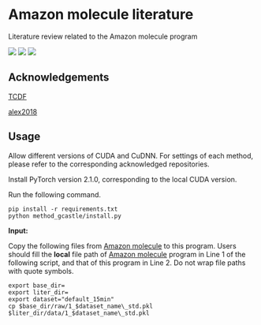 # Amazon molecule literature
 Literature review related to the Amazon molecule program

![](https://shields.io/badge/dependencies-Python_3.11-blue?style=flat-square)
![](https://shields.io/badge/dependencies-CUDA_11.8-green?style=flat-square)
![](https://shields.io/badge/dependencies-CuDNN_8.7.0-green?style=flat-square)

## Acknowledgements

[TCDF](https://github.com/M-Nauta/TCDF)

[alex2018](https://github.com/iancovert/Neural-GC)

## Usage

Allow different versions of CUDA and CuDNN. For settings of each method, please refer to the corresponding acknowledged repositories.

Install PyTorch version 2.1.0, corresponding to the local CUDA version.

Run the following command.

```
pip install -r requirements.txt
python method_gcastle/install.py
```

**Input:**

Copy the following files from [Amazon molecule](https://github.com/cloudy-sfu/Amazon-molecule) to this program. Users should fill the **local** file path of [Amazon molecule](https://github.com/cloudy-sfu/Amazon-molecule) program in Line 1 of the following script, and that of this program in Line 2. Do not wrap file paths with quote symbols.

```
export base_dir=
export liter_dir=
export dataset="default_15min"
cp $base_dir/raw/1_$dataset_name\_std.pkl $liter_dir/data/1_$dataset_name\_std.pkl
```

